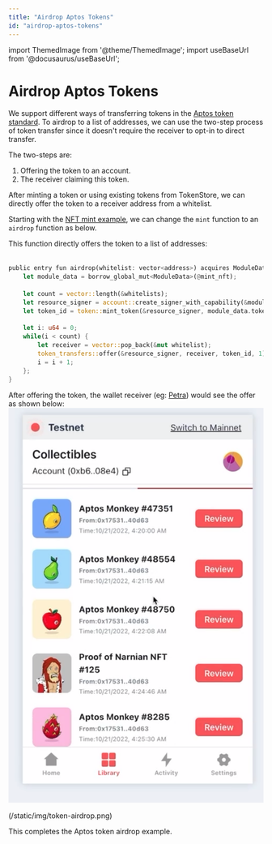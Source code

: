 ```yaml
---
title: "Airdrop Aptos Tokens"
id: "airdrop-aptos-tokens"
---
```

import ThemedImage from '@theme/ThemedImage';
import useBaseUrl from '@docusaurus/useBaseUrl';

# Airdrop Aptos Tokens

We support different ways of transferring tokens in the [Aptos token standard](./aptos-token.md#token-transfer). To airdrop to a list of addresses, we can use the two-step process of token transfer since it doesn't require the receiver to opt-in to direct transfer.

The two-steps are:

1. Offering the token to an account.
2. The receiver claiming this token.

After minting a token or using existing tokens from TokenStore, we can directly offer the token to a receiver address from a whitelist.

Starting with the [NFT mint example](https://github.com/aptos-labs/aptos-core/blob/main/aptos-move/move-examples/mint_nft/2-Using-Resource-Account/sources/create_nft_with_resource_account.move), we can change the `mint` function to an `airdrop` function as below.

This function directly offers the token to a list of addresses:

```rust

public entry fun airdrop(whitelist: vector<address>) acquires ModuleData {
    let module_data = borrow_global_mut<ModuleData>(@mint_nft);
    
    let count = vector::length(&whitelists);
    let resource_signer = account::create_signer_with_capability(&module_data.signer_cap);
    let token_id = token::mint_token(&resource_signer, module_data.token_data_id, count);
    
    let i: u64 = 0;
    while(i < count) {
        let receiver = vector::pop_back(&mut whitelist);
        token_transfers::offer(&resource_signer, receiver, token_id, 1);
        i = i + 1;
    };
}
```

After offering the token, the wallet receiver (eg: [Petra](https://petra.app/)) would see the offer as shown below:
![petra_screenshot.png](../../../static/img/token-airdrop.png)

(/static/img/token-airdrop.png)

This completes the Aptos token airdrop example.